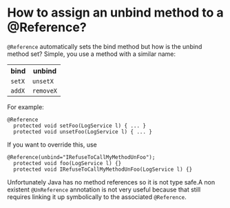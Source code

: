 # How to assign an unbind method to a @Reference?

`@Reference` automatically sets the bind method but how is the unbind method set? Simple, you use a method with a similar name: 


<table width="100%"><tbody><tr><th>bind</th><th>unbind</th></tr>
<tr><td align="left"><code>setX</code></td><td><code>unsetX</code></td></tr>
<tr><td align="left"><code>addX</code></td><td><code>removeX</code></td></tr>
</tbody></table>

For example: 

    @Reference
      protected void setFoo(LogService l) { ... }
      protected void unsetFoo(LogService l) { ... }
    

If you want to override this, use 

    @Reference(unbind="IRefuseToCallMyMethodUnFoo");
      protected void foo(LogService l) {}
      protected void IRefuseToCallMyMethodUnFoo(LogService l) {}
    

Unfortunately Java has no method references so it is not type safe.A non existent `@UnReference` annotation is not very useful because that still requires linking it up symbolically to the associated `@Reference`. 